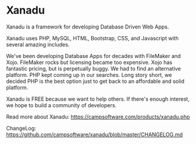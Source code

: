 # Xanadu

Xanadu is a framework for developing Database Driven Web Apps. 

Xanadu uses PHP, MySQL, HTML, Bootstrap, CSS, and Javascript with several amazing includes.

We've been developing Database Apps for decades with FileMaker and Xojo. FileMaker rocks but licensing became too expensive. Xojo has fantastic pricing, but is perpetually buggy. We had to find an alternative platform. PHP kept coming up in our searches. Long story short, we decided PHP is the best option just to get back to an affordable and solid platform.

Xanadu is FREE because we want to help others. If there's enough interest, we hope to build a community of developers.

Read more about Xanadu: https://campsoftware.com/products/xanadu.php

ChangeLog: https://github.com/campsoftware/xanadu/blob/master/CHANGELOG.md